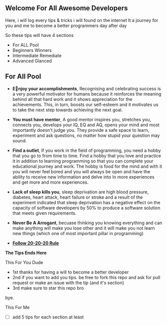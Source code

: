 
## Welcome For All Awesome Developers
Here, i will log every tips & tricks i will found on the internet
It a journey for you and me to become a better programmers day after day

So these tips will have 4 sections 
- For ALL Pool 
- Beginners Winners 
- Intermediate Remediate
- Advanced Glanced

## For All Pool

 - **Eُnjoy your accomplishments**, Recognising and celebrating success is a very powerful motivator for humans because it reinforces
   the meaning behind all that hard work and it shows appreciation for
   the achievements. This, in turn, boosts our self-esteem and it
   motivates us to take the next step towards achieving the next goal.
 
 -   **You must have mentor**, A good mentor inspires you, stretches you, connects you, develops your IQ, EQ and AQ, opens your mind and most importantly doesn't judge you. They provide a safe space to learn, experiment and ask questions, no matter how stupid your question may sound.

 - **Find a outlet**, If you work in the field of programming, you need a hobby that you go to from time to time. Find a hobby that you love and practice it in addition to learning programming so that you can complete your educational journey and work. The hobby is food for the mind and with it you will never feel bored and you will always be open and have the ability to receive new information and delve into In more experiences and get more and more experiences.
- **Lack of sleep kills you**, sleep deprivation are high blood pressure, diabetes, heart attack, heart failure or stroke and a result of the experiment indicated that sleep deprivation has a negative effect on the capacity of software developers by 50% to produce a software solution that meets given requirements.
- **Never Be A Arrogant**, becuase thinking you knowing everything and can make anything will make you lose other and it will make you not learn new things (which one of most important pillar in programming) 

- **[Follow 20-20-20 Rule](https://cdn.sanity.io/images/0vv8moc6/optometrytimes/65f90e47ba6d8726a3c9186577d9261c3315dc3a-643x331.png?fit=crop&auto=format)**


**The Tips Ends Here**

This For You Dude

 - 1st thanks for having a will to become a better developer  
 - 2nd if you want to add you tips. be free to fork this repo and ask for pull
   request or make an issue with the tip (and it's section) 
  - 3rd make sure to star this repo bro

bye. 

This For Me 
- [ ] add 5 tips for each section at least


